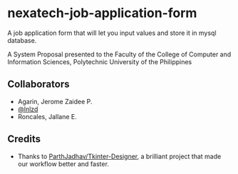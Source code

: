 # nexatech-job-application-form
 A job application form that will let you input values and store it in mysql database.

A System Proposal presented to the Faculty of the College of Computer and Information Sciences, Polytechnic University of the Philippines 

## Collaborators
* Agarin, Jerome Zaidee P. 
* [@lnlzd](https://github.com/lnlzd)
* Roncales, Jallane E. 

## Credits
- Thanks to [ParthJadhav/Tkinter-Designer](https://github.com/ParthJadhav/Tkinter-Designer), a brilliant project that made our workflow better and faster.
